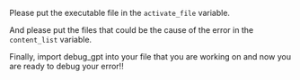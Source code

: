 Please put the executable file in the `activate_file` variable.

 And please put the files that could be the cause of the error in the `content_list` variable.

Finally, import debug_gpt into your file that you are working on and now you are ready to debug your error!!